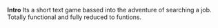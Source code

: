 **Intro**
Its a short text game bassed into the adventure of searching a job.
Totally functional and fully reduced to funtions.


